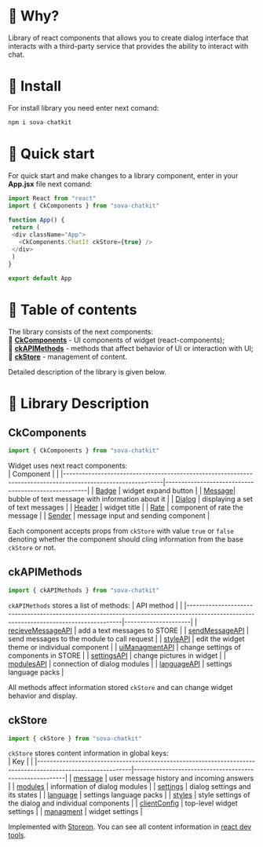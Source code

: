 # :rainbow: Why?
Library of react components that allows you to create dialog interface that interacts with a third-party service that provides the ability to interact with chat.

# :space_invader: Install
For install library you need enter next comand:
```javascript
npm i sova-chatkit
```

# :rocket: Quick start
For quick start and make changes to a library component, enter in your **App.jsx** file next comand: 
```javascript
import React from "react"
import { CkComponents } from "sova-chatkit"
 
function App() {
 return (
 <div className="App">
   <CkComponents.ChatIt ckStore={true} />
 </div>
 )
}
 
export default App
```

# :crown: Table of contents
The library consists of the next components:  
:unicorn:   **[CkComponents](#CkComponents)** - UI components of widget (react-components);  
:wrench:   **[ckAPIMethods](#ckAPIMethods)** - methods that affect behavior of UI or interaction with UI;  
:blue_book:   **[ckStore](#ckStore)** - management of content.  

Detailed description of the library is given below.
 
 
 
# :memo: Library Description

## CkComponents
```javascript
import { CkComponents } from "sova-chatkit"
```  

Widget uses next react components:  
| Component                                                                                                   |                                                     | 
|-------------------------------------------------------------------------------------------------------------|-----------------------------------------------------| 
| [Badge](https://github.com/sovaai/chatKit-lib/blob/master/docs/components/badge.md "Read about badge")      | widget expand button                                |
| [Message](https://github.com/sovaai/chatKit-lib/blob/master/docs/components/message.md "Read about message")| bubble of text message with information about it    | 
| [Dialog](https://github.com/sovaai/chatKit-lib/blob/master/docs/components/dialog.md "Read about dialog")   | displaying a set of text messages                   |
| [Header](https://github.com/sovaai/chatKit-lib/blob/master/docs/components/header.md "Read about header")   | widget title                                        | 
| [Rate](https://github.com/sovaai/chatKit-lib/blob/master/docs/components/rate.md "Read about rate")         | component of rate the message                       | 
| [Sender](https://github.com/sovaai/chatKit-lib/blob/master/docs/components/sender.md "Read about sender")   | message input and sending component                 | 

Each component accepts props from `ckStore` with value `true` or `false` denoting whether the component should cling information from the base `ckStore` or not.



## ckAPIMethods
```javascript
import { ckAPIMethods } from "sova-chatkit"
```
`ckAPIMethods` stores a list of methods:
| API method                                                                                                                            |                     | 
|---------------------------------------------------------------------------------------------------------------------------------------|---------------------| 
| [recieveMessageAPI](https://github.com/sovaai/chatKit-lib/blob/master/docs/apimethods/recieveMessageAPI.md "Read about this method")  | add a text messages to STORE  |
| [sendMessageAPI](https://github.com/sovaai/chatKit-lib/blob/master/docs/apimethods/sendMessageAPI.md "Read about this method")        | send messages to the module to call request     | 
| [styleAPI](https://github.com/sovaai/chatKit-lib/blob/master/docs/apimethods/styleAPI.md "Read about this method")                    | edit the widget theme or individual component     | 
| [uiManagmentAPI](https://github.com/sovaai/chatKit-lib/blob/master/docs/apimethods/uiManagmentAPI.md "Read about this method")        | change settings of components in STORE     |
| [settingsAPI](https://github.com/sovaai/chatKit-lib/blob/master/docs/apimethods/settingsAPI.md "Read about this method")              | change pictures in widget     | 
| [modulesAPI](https://github.com/sovaai/chatKit-lib/blob/master/docs/apimethods/modulesAPI.md "Read about this method")                | connection of dialog modules   |
| [languageAPI](https://github.com/sovaai/chatKit-lib/blob/master/docs/apimethods/languageAPI.md "Read about this method")           | settings language packs    |

All methods affect information stored `ckStore` and can change widget behavior and display.

 

## ckStore
```javascript
import { ckStore } from "sova-chatkit"
```

`ckStore` stores content information in global keys:  
| Key                                                                                                        |                                                        | 
|------------------------------------------------------------------------------------------------------------|--------------------------------------------------------| 
| [message](https://github.com/sovaai/chatKit-lib/blob/master/docs/ckStore/message.md "Read more")           | user message history and incoming answers              |
| [modules](https://github.com/sovaai/chatKit-lib/blob/master/docs/ckStore/modules.md "Read more")           | information of dialog modules                          | 
| [settings](https://github.com/sovaai/chatKit-lib/blob/master/docs/ckStore/settings.md "Read more")         | dialog settings and its states                         |
| [language](https://github.com/sovaai/chatKit-lib/blob/master/docs/ckStore/language.md "Read more")         | settings language packs                                | 
| [styles](https://github.com/sovaai/chatKit-lib/blob/master/docs/ckStore/styles.md "Read more")             | style settings of the dialog and individual components | 
| [clientConfig](https://github.com/sovaai/chatKit-lib/blob/master/docs/ckStore/clientConfig.md "Read more") | top-level widget settings                              | 
| [managment](https://github.com/sovaai/chatKit-lib/blob/master/docs/ckStore/managment.md "Read more")       | widget settings                                        | 

Implemented with [Storeon](https://github.com/storeon/storeon). You can see all content information in [react dev tools](https://chrome.google.com/webstore/detail/react-developer-tools/fmkadmapgofadopljbjfkapdkoienihi).
